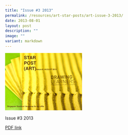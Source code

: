 ```yaml
---
title: "Issue #3 2013"
permalink: /resources/art-star-posts/art-issue-3-2013/
date: 2013-08-01
layout: post
description: ""
image: ""
variant: markdown
---
```

<img src="/images/sdgsd.png" style="width:50%">
		 
Issue #3 2013

[PDF link](/files/c80954b8f_u2751.pdf)